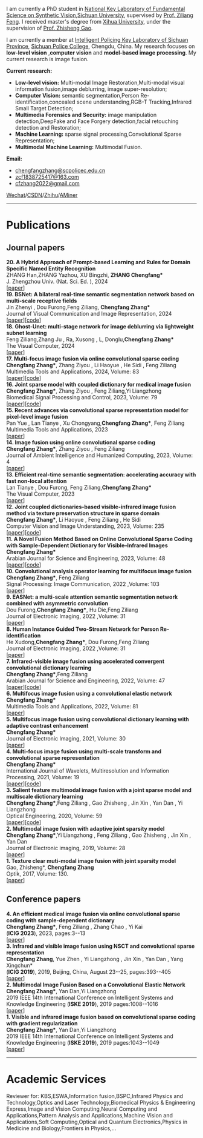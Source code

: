 I am currently a PhD student in [National Key Laboratory of Fundamental Science on Synthetic Vision](https://vs.scu.edu.cn/),[Sichuan University](https://www.scu.edu.cn/), supervised by [Prof. Ziliang Feng](https://vs.scu.edu.cn/info/1062/1368.htm). I received master's degree from [Xihua University](https://www.xhu.edu.cn/), under the supervision of [Prof. Zhisheng Gao](https://teacher.xhu.edu.cn/jsj/gzs/list.psp).

I am currently a member at [Intelligent Policing Key Laboratory of Sichuan Province](https://ipklsc.scpolicec.edu.cn/index.htm), [Sichuan Police College](https://www.scpolicec.edu.cn/), Chengdu, China. My research focuses on **low-level vision** ,**computer vision** and **model-based image processing**. My current research is image fusion. 

**Current research:**
+ **Low-level vision:** Multi-modal Image Restoration,Multi-modal visual information fusion,image deblurring, image super-resolution;
+ **Computer Vision:** semantic segmentation,Person Re-identification,concealed scene understanding,RGB-T Tracking,Infrared Small Target Detection;
+ **Multimedia Forensics and Security:** image manipulation detection,DeepFake and Face Forgery detection,facial retouching detection and Restoration;
+ **Machine Learning:** sparse signal processing,Convolutional Sparse Representation;
+ **Multimodal Machine Learning:** Multimodal Fusion.


**Email:**  
+ chengfangzhang@scpolicec.edu.cn
+ zcf1838725417@163.com
+ cfzhang2022@gmail.com

[Wechat](../images/wechatimage.jpg)/[CSDN](https://blog.csdn.net/qq_15951093)/[Zhihu](https://www.zhihu.com/people/a-fang-77-73)/[AMiner](https://www.aminer.cn/profile/54489c1adabfae8575916ab3)<br>  

---
# Publications

## Journal papers

<div class="papers-container papers-selected">


<div class="publication media paperhi">
<div class="media-body">
      <b>20. A Hybrid Approach of Prompt-based Learning and Rules for Domain Specific Named Entity Recognition</b><br>
     ZHANG Han,ZHANG Yazhou, XU Bingzhi, <strong><b>ZHANG Chengfang*</b></strong> <br/>
     J. Zhengzhou Univ. (Nat. Sci. Ed. ), 2024 <br/>
 [<a href="https://doi.org/10.13705/j.issn.1671-6841.2024040">paper</a>]
   </div>
</div>

<div class="publication media paperhi">
<div class="media-body">
      <b>19. BSNet: A bilateral real-time semantic segmentation network based on multi-scale receptive fields</b><br>
     Jin Zhenyi , Dou Furong,Feng Ziliang, <strong><b>Chengfang Zhang*</b></strong> <br/>
     Journal of Visual Communication and Image Representation, 2024 <br/>
 [<a href="https://doi.org/10.1016/j.jvcir.2024.104188">paper</a>][<a href="https://github.com/aliercat/BSNet">code</a>]
   </div>
</div>


<div class="publication media paperhi">
<div class="media-body">
      <b>18. Ghost-Unet: multi-stage network for image deblurring via lightweight subnet learning</b><br>
       Feng Ziliang,Zhang Ju , Ra, Xusong , L, Donglu,<strong><b>Chengfang Zhang*</b></strong><br/>
     The Visual Computer, 2024 <br/>
 [<a href="https://doi.org/10.1007/s00371-024-03315-4">paper</a>]
   </div>
</div>

<div class="publication media paperhi">
<div class="media-body">
      <b>17. Multi-focus image fusion via online convolutional sparse coding</b><br>
      <strong><b>Chengfang Zhang*</b></strong>, Zhang Ziyou , Li Haoyue , He Sidi , Feng Ziliang <br/>
     Multimedia Tools and Applications, 2024, Volume: 83 <br/>
 [<a href="https://doi.org/10.1007/s11042-023-15972-z">paper</a>][<a href="https://github.com/ChengfangZhang117/OCSC">code</a>]
   </div>
</div>


<div class="publication media paperhi">
<div class="media-body">
      <b>16. Joint sparse model with coupled dictionary for medical image fusion</b><br>
      <strong><b>Chengfang Zhang*</b></strong>, Zhang Ziyou , Feng Ziliang,Yi Liangzhong <br/>
     Biomedical Signal Processing and Control, 2023, Volume: 79 <br/>
 [<a href="https://doi.org/10.1016/j.bspc.2022.104030">paper</a>][<a href="https://github.com/ChengfangZhang117/CDL-MM">code</a>]
   </div>
</div>

<div class="publication media paperhi">
<div class="media-body">
      <b>15. Recent advances via convolutional sparse representation model for pixel-level image fusion</b><br>
     Pan Yue , Lan Tianye , Xu Chongyang,<strong><b>Chengfang Zhang*</b></strong>, Feng Ziliang<br/>
     Multimedia Tools and Applications, 2023 <br/>
 [<a href="https://doi.org/10.1007/s11042-023-17584-z">paper</a>]
   </div>
</div>

<div class="publication media paperhi">
<div class="media-body">
      <b>14. Image fusion using online convolutional sparse coding</b><br>
     <strong><b>Chengfang Zhang*</b></strong>, Zhang Ziyou , Feng Ziliang<br/>
     Journal of Ambient Intelligence and Humanized Computing, 2023, Volume: 4 <br/>
 [<a href="https://doi.org/10.1007/s12652-022-03822-z">paper</a>]
   </div>
</div>

<div class="publication media paperhi">
<div class="media-body">
      <b>13. Efficient real-time semantic segmentation: accelerating accuracy with fast non-local attention</b><br>
      Lan Tianye , Dou Furong, Feng Ziliang,<strong><b>Chengfang Zhang*</b></strong><br/>
     The Visual Computer, 2023 <br/>
 [<a href="https://doi.org/10.1007/s00371-023-03135-y">paper</a>]
   </div>
</div>

<div class="publication media paperhi">
<div class="media-body">
      <b>12. Joint coupled dictionaries-based visible-infrared image fusion method via texture preservation structure in sparse domain</b><br>
      <strong><b>Chengfang Zhang*</b></strong>, Li Haoyue  , Feng Ziliang , He Sidi<br/>
     Computer Vision and Image Understanding, 2023, Volume: 235 <br/>
 [<a href="https://doi.org/10.1016/j.cviu.2023.103781">paper</a>][<a href="https://github.com/ChengfangZhang117/CDL_ksvdiv_joint">code</a>]
   </div>
</div>

<div class="publication media paperhi">
<div class="media-body">
      <b>11. A Novel Fusion Method Based on Online Convolutional Sparse Coding with Sample-Dependent Dictionary for Visible–Infrared Images</b><br>
      <strong><b>Chengfang Zhang*</b></strong> <br/>
      Arabian Journal for Science and Engineering, 2023, Volume: 48 <br/>
 [<a href="https://doi.org/10.1007/s13369-023-07716-w">paper</a>][<a href="https://github.com/ChengfangZhang117/scsc">code</a>]
   </div>
</div>


<div class="publication media paperhi">
<div class="media-body">
      <b>10. Convolutional analysis operator learning for multifocus image fusion</b><br>
     <strong><b>Chengfang Zhang*</b></strong>, Feng Ziliang<br/>
     Signal Processing: Image Communication, 2022 ,Volume: 103<br/>
 [<a href="https://doi.org/10.1016/j.image.2022.116632">paper</a>]
   </div>
</div>

<div class="publication media paperhi">
<div class="media-body">
      <b>9. EASNet: a multi-scale attention semantic segmentation network combined with asymmetric convolution</b><br>
     Dou Furong,<strong><b>Chengfang Zhang*</b></strong>,  Hu Die,Feng Ziliang<br/>
    Journal of Electronic Imaging, 2022 ,Volume: 31<br/>
 [<a href="https://doi.org/10.1117/1.JEI.31.4.043034">paper</a>]
   </div>
</div>

<div class="publication media paperhi">
<div class="media-body">
      <b>8. Human Instance Guided Two-Stream Network for Person Re-identification</b><br>
     He Xudong,<strong><b>Chengfang Zhang*</b></strong>,  Dou Furong,Feng Ziliang<br/>
    Journal of Electronic Imaging, 2022 ,Volume: 31<br/>
 [<a href="https://doi.org/10.1117/1.JEI.31.5.053032">paper</a>]
   </div>
</div>

<div class="publication media paperhi">
<div class="media-body">
      <b>7. Infrared-visible image fusion using accelerated convergent convolutional dictionary learning</b><br>
      <strong><b>Chengfang Zhang*</b></strong>,Feng Ziliang <br/>
      Arabian Journal for Science and Engineering, 2022, Volume: 47 <br/>
 [<a href="https://doi.org/10.1007/s13369-021-06380-2">paper</a>][<a href="https://github.com/ChengfangZhang117/CDL-ACE-Infrared-visible-image-fusion">code</a>]
   </div>
</div>



<div class="publication media paperhi">
<div class="media-body">
      <b>6. Multifocus image fusion using a convolutional elastic network</b><br>
      <strong><b>Chengfang Zhang*</b></strong> <br/>
      Multimedia Tools and Applications, 2022, Volume: 81 <br/>
 [<a href="https://doi.org/10.1007/s11042-021-11362-5">paper</a>]
   </div>
</div>

<div class="publication media paperhi">
<div class="media-body">
      <b>5. Multifocus image fusion using convolutional dictionary learning with adaptive contrast enhancement</b><br>
      <strong><b>Chengfang Zhang*</b></strong> <br/>
      Journal of Electronic Imaging, 2021, Volume: 30 <br/>
 [<a href="https://doi.org/10.1117/1.JEI.30.5.053016">paper</a>]
   </div>
</div>

 <div class="publication media paperhi">
  <div class="media-body">
      <b>4. Multi-focus image fusion using multi-scale transform and convolutional sparse representation</b><br>
      <strong><b>Chengfang Zhang*</b></strong> <br/>
      International Journal of Wavelets, Multiresolution and Information Processing, 2021, Volume: 19 <br/>
 [<a href="https://doi.org/10.1142/S0219691320500617">paper</a>][<a href="https://github.com/ChengfangZhang117/mstcsr">code</a>]
   </div>
</div> 

 <div class="publication media paperhi">
  <div class="media-body">
      <b>3. Salient feature multimodal image fusion with a joint sparse model and multiscale dictionary learning</b><br>
      <strong><b>Chengfang Zhang*</b></strong>,Feng Ziliang , Gao Zhisheng , Jin Xin , Yan Dan , Yi Liangzhong <br/>
      Optical Engineering, 2020, Volume: 59 <br/>
 [<a href="https://doi.org/10.1117/1.OE.59.5.051402">paper</a>][<a href="https://github.com/ChengfangZhang117/MSR-RS-multimodal-image-fusion">code</a>]
   </div>
</div> 

 <div class="publication media paperhi">
 <div class="media-body">
      <b>2. Multimodal image fusion with adaptive joint sparsity model</b><br>
      <strong><b>Chengfang Zhang*</b></strong>,Yi Liangzhong , Feng Ziliang , Gao Zhisheng , Jin Xin , Yan Dan <br/>
      Journal of Electronic imaging, 2019, Volume: 28 <br/>
 [<a href="https://doi.org/10.1117/1.JEI.28.1.013043">paper</a>]
   </div>
</div> 	
 
 <div class="publication media paperhi">
     <div class="media-body">
      <b>1. Texture clear muti-modal image fusion with joint sparsity model</b><br>
      Gao, Zhisheng*, <strong><b>Chengfang Zhang</b></strong> <br/>
      Optik, 2017, Volume: 130. <br/>
      [<a href="https://doi.org/10.1016/j.ijleo.2016.09.126">paper</a>]
   </div>
</div>  
</div>


## Conference papers

<div class="papers-container papers-selected">



<div class="publication media paperhi">
   <div class="media-body">
	   <b>4. An efficient medical image fusion via online convolutional sparse coding with sample-dependent dictionary</b><br>
   	<strong><b>Chengfang Zhang*</b></strong>, Feng Ziliang , Zhang Chao , Yi Kai<br/>(<b>ICIG 2023</b>), 2023, pages:3--13<br/>
   	[<a href="https://doi.org/10.1007/978-3-031-46317-4_1">paper</a>]
   </div>
</div>

<div class="publication media paperhi">
   <div class="media-body">
	   <b>3. Infrared and visible image fusion using NSCT and convolutional sparse representation</b><br>
   	<strong><b>Chengfang Zhang</b></strong>, Yue Zhen , Yi Liangzhong , Jin Xin , Yan Dan , Yang Xingchun* <br/>(<b>ICIG 2019</b>), 2019, Beijing, China, August 23--25, pages:393--405<br/>
   	[<a href="https://doi.org/10.1007/978-3-030-34120-6_32">paper</a>]
   </div>
</div>

<div class="publication media paperhi">
   <div class="media-body">
	   <b>2. Multimodal Image Fusion Based on a Convolutional Elastic Network</b><br>
   	<strong><b>Chengfang Zhang*</b></strong>,  Yan Dan,Yi Liangzhong  <br/>
	   2019 IEEE 14th International Conference on Intelligent Systems and Knowledge Engineering (<b>ISKE 2019</b>), 2019 pages:1008--1016<br/>
   	[<a href="https://doi.org/10.1109/ISKE47853.2019.9170428">paper</a>]
   </div>
</div>

<div class="publication media paperhi">
   <div class="media-body">
	   <b>1. Visible and infrared image fusion based on convolutional sparse coding with gradient regularization</b><br>
   	<strong><b>Chengfang Zhang*</b></strong>,  Yan Dan,Yi Liangzhong  <br/>
	   2019 IEEE 14th International Conference on Intelligent Systems and Knowledge Engineering (<b>ISKE 2019</b>), 2019 pages:1043--1049<br/>
   	[<a href="https://doi.org/10.1109/ISKE47853.2019.9170365">paper</a>]
   </div>
</div>



</div>

---
# Academic Services

Reviewer for:
KBS,ESWA,Information fusion,BSPC,Infrared Physics and Technology,Optics and Laser Technology,Biomedical Physics & Engineering Express,Image and Vision Computing,Neural Computing and Applications,Pattern Analysis and Applications,Machine Vision and Applications,Soft Computing,Optical and Quantum Electronics,Physics in Medicine and Biology,Frontiers in Physics,...






